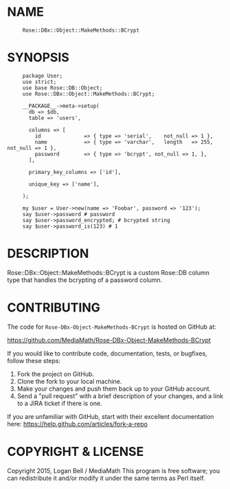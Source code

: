 # NAME
         Rose::DBx::Object::MakeMethods::BCrypt

# SYNOPSIS
         package User;
         use strict;
         use base Rose::DB::Object;
         use Rose::DBx::Object::MakeMethods::BCrypt;

         __PACKAGE__->meta->setup(
           db => $db,
           table => 'users',

           columns => [
             id              => { type => 'serial',    not_null => 1 },
             name            => { type => 'varchar',   length   => 255, not_null => 1 },
             password        => { type => 'bcrypt', not_null => 1, },
           ],

           primary_key_columns => ['id'],

           unique_key => ['name'],

         );

         my $user = User->new(name => 'Foobar', password => '123');
         say $user->password # password
         say $user->password_encrypted; # bcrypted string
         say $user->password_is(123) # 1

# DESCRIPTION

Rose::DBx::Object::MakeMethods::BCrypt is a custom Rose::DB column type that handles the bcrypting of a password column.

# CONTRIBUTING
The code for `Rose-DBx-Object-MakeMethods-BCrypt` is hosted on GitHub at:

https://github.com/MediaMath/Rose-DBx-Object-MakeMethods-BCrypt 

If you would like to contribute code, documentation, tests, or bugfixes, follow these steps:
 1. Fork the project on GitHub.
 2. Clone the fork to your local machine.
 3. Make your changes and push them back up to your GitHub account.
 4. Send a "pull request" with a brief description of your changes, and a link to a JIRA  ticket if there is one.
 
If you are unfamiliar with GitHub, start with their excellent documentation here:
         https://help.github.com/articles/fork-a-repo

# COPYRIGHT & LICENSE

Copyright 2015, Logan Bell / MediaMath
This program is free software; you can redistribute it and/or modify it under the same terms as Perl itself.

